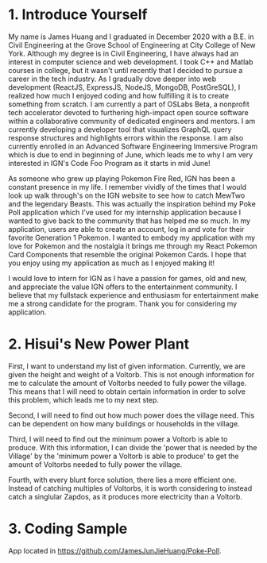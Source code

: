 # 1. Introduce Yourself
My name is James Huang and I graduated in December 2020 with a B.E. in Civil Engineering at the Grove School of Engineering at City College of New York. Although my degree is in Civil Engineering, I have always had an interest in computer science and web development. I took C++ and Matlab courses in college, but it wasn't until recently that I decided to pursue a career in the tech industry. As I gradually dove deeper into web development (ReactJS, ExpressJS, NodeJS, MongoDB, PostGreSQL), I realized how much I enjoyed coding and how fulfilling it is to create something from scratch. I am currently a part of OSLabs Beta, a nonprofit tech accelerator devoted to furthering high-impact open source software within a collaborative community of dedicated engineers and mentors. I am currently developing a developer tool that visualizes GraphQL query response structures and highlights errors within the response. I am also currently enrolled in an Advanced Software Engineering Immersive Program which is due to end in beginning of June, which leads me to why I am very interested in IGN's Code Foo Program as it starts in mid June! 

As someone who grew up playing Pokemon Fire Red, IGN has been a constant presence in my life. I remember vividly of the times that I would look up walk through's on the IGN website to see how to catch MewTwo and the legendary Beasts. This was actually the inspiration behind my Poke Poll application which I've used for my internship application because I wanted to give back to the community that has helped me so much. In my application, users are able to create an account, log in and vote for their favorite Generation 1 Pokemon. I wanted to embody my application with my love for Pokemon and the nostalgia it brings me through my React Pokemon Card Components that resemble the original Pokemon Cards. I hope that you enjoy using my application as much as I enjoyed making it!

I would love to intern for IGN as I have a passion for games, old and new, and appreciate the value IGN offers to the entertainment community. I believe that my fullstack experience and enthusiasm for entertainment make me a strong candidate for the program. Thank you for considering my application.


# 2. Hisui's New Power Plant
First, I want to understand my list of given information. Currently, we are given the height and weight of a Voltorb. This is not enough information for me to calculate the amount of Voltorbs needed to fully power the village. This means that I will need to obtain certain information in order to solve this problem, which leads me to my next step.

Second, I will need to find out how much power does the village need. This can be dependent on how many buildings or households in the village.

Third, I will need to find out the minimum power a Voltorb is able to produce. With this information, I can divide the 'power that is needed by the Village' by the 'minimum power a Voltorb is able to produce' to get the amount of Voltorbs needed to fully power the village.

Fourth, with every blunt force solution, there lies a more efficient one. Instead of catching multiples of Voltorbs, it is worth considering to instead catch a singlular Zapdos, as it produces more electricity than a Voltorb.

# 3. Coding Sample
App located in https://github.com/JamesJunJieHuang/Poke-Poll.
